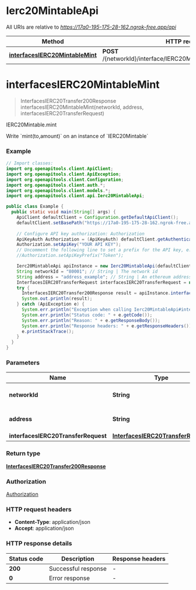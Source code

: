 # Ierc20MintableApi

All URIs are relative to *https://17a0-195-175-28-162.ngrok-free.app/api*

| Method | HTTP request | Description |
|------------- | ------------- | -------------|
| [**interfacesIERC20MintableMint**](Ierc20MintableApi.md#interfacesIERC20MintableMint) | **POST** /{networkId}/interface/IERC20Mintable/write/{address}/mint | IERC20Mintable.mint |


<a id="interfacesIERC20MintableMint"></a>
# **interfacesIERC20MintableMint**
> InterfacesIERC20Transfer200Response interfacesIERC20MintableMint(networkId, address, interfacesIERC20TransferRequest)

IERC20Mintable.mint

Write &#x60;mint(to,amount)&#x60; on an instance of &#x60;IERC20Mintable&#x60;

### Example
```java
// Import classes:
import org.openapitools.client.ApiClient;
import org.openapitools.client.ApiException;
import org.openapitools.client.Configuration;
import org.openapitools.client.auth.*;
import org.openapitools.client.models.*;
import org.openapitools.client.api.Ierc20MintableApi;

public class Example {
  public static void main(String[] args) {
    ApiClient defaultClient = Configuration.getDefaultApiClient();
    defaultClient.setBasePath("https://17a0-195-175-28-162.ngrok-free.app/api");
    
    // Configure API key authorization: Authorization
    ApiKeyAuth Authorization = (ApiKeyAuth) defaultClient.getAuthentication("Authorization");
    Authorization.setApiKey("YOUR API KEY");
    // Uncomment the following line to set a prefix for the API key, e.g. "Token" (defaults to null)
    //Authorization.setApiKeyPrefix("Token");

    Ierc20MintableApi apiInstance = new Ierc20MintableApi(defaultClient);
    String networkId = "80001"; // String | The network id
    String address = "address_example"; // String | An ethereum address
    InterfacesIERC20TransferRequest interfacesIERC20TransferRequest = new InterfacesIERC20TransferRequest(); // InterfacesIERC20TransferRequest | 
    try {
      InterfacesIERC20Transfer200Response result = apiInstance.interfacesIERC20MintableMint(networkId, address, interfacesIERC20TransferRequest);
      System.out.println(result);
    } catch (ApiException e) {
      System.err.println("Exception when calling Ierc20MintableApi#interfacesIERC20MintableMint");
      System.err.println("Status code: " + e.getCode());
      System.err.println("Reason: " + e.getResponseBody());
      System.err.println("Response headers: " + e.getResponseHeaders());
      e.printStackTrace();
    }
  }
}
```

### Parameters

| Name | Type | Description  | Notes |
|------------- | ------------- | ------------- | -------------|
| **networkId** | **String**| The network id | [default to 80001] |
| **address** | **String**| An ethereum address | |
| **interfacesIERC20TransferRequest** | [**InterfacesIERC20TransferRequest**](InterfacesIERC20TransferRequest.md)|  | |

### Return type

[**InterfacesIERC20Transfer200Response**](InterfacesIERC20Transfer200Response.md)

### Authorization

[Authorization](../README.md#Authorization)

### HTTP request headers

 - **Content-Type**: application/json
 - **Accept**: application/json

### HTTP response details
| Status code | Description | Response headers |
|-------------|-------------|------------------|
| **200** | Successful response |  -  |
| **0** | Error response |  -  |

